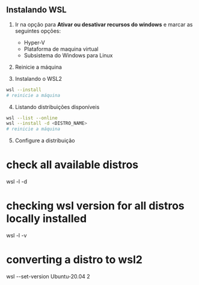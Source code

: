 ## Instalando WSL

1. Ir na opção para **Ativar ou desativar recursos do windows** e marcar as seguintes opções:
	- Hyper-V
	- Plataforma de maquina virtual
	- Subsistema do Windows para Linux	

2. Reinicie a máquina

3. Instalando o WSL2
```bash 
wsl --install
# reinicie a máquina
```

4. Listando distribuições disponíveis
```bash
wsl --list --online
wsl --install -d <DISTRO_NAME>
# reinicie a máquina
```

5. Configure a distribuição
# check all available distros
wsl -l -d

# checking wsl version for all distros locally installed
wsl -l -v

# converting a distro to wsl2
wsl --set-version Ubuntu-20.04 2

